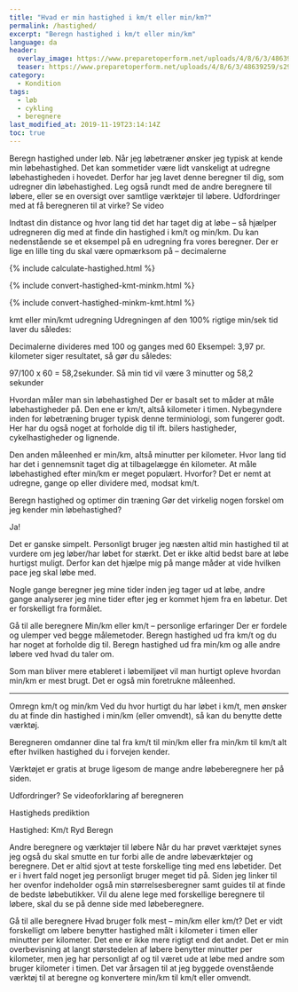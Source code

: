 ```yaml
---
title: "Hvad er min hastighed i km/t eller min/km?"
permalink: /hastighed/
excerpt: "Beregn hastighed i km/t eller min/km"
language: da
header:
  overlay_image: https://www.preparetoperform.net/uploads/4/8/6/3/48639259/s293680962926849687_p21_i4_w2560.jpeg
  teaser: https://www.preparetoperform.net/uploads/4/8/6/3/48639259/s293680962926849687_p21_i4_w2560.jpeg
category:
  - Kondition
tags:
  - løb
  - cykling
  - beregnere
last_modified_at: 2019-11-19T23:14:14Z
toc: true
---
```


Beregn hastighed under løb. Når jeg løbetræner ønsker jeg typisk at kende min løbehastighed. Det kan sommetider være lidt vanskeligt at udregne løbehastigheden i hovedet. Derfor har jeg lavet denne beregner til dig, som udregner din løbehastighed. Leg også rundt med de andre beregnere til løbere, eller se en oversigt over samtlige værktøjer til løbere. Udfordringer med at få beregneren til at virke? Se video
 
Indtast din distance og hvor lang tid det har taget dig at løbe – så hjælper udregneren dig med at finde din hastighed i km/t og min/km. Du kan nedenstående se et eksempel på en udregning fra vores beregner. Der er lige en lille ting du skal være opmærksom på – decimalerne

{% include calculate-hastighed.html %}

{% include convert-hastighed-kmt-minkm.html %}

{% include convert-hastighed-minkm-kmt.html %}


kmt eller min/kmt udregning
Udregningen af den 100% rigtige min/sek tid laver du således:

Decimalerne divideres med 100 og ganges med 60
Eksempel:
3,97 pr. kilometer siger resultatet, så gør du således:

97/100 x 60 = 58,2sekunder.
Så min tid vil være 3 minutter og 58,2 sekunder

Hvordan måler man sin løbehastighed
Der er basalt set to måder at måle løbehastigheder på. Den ene er km/t, altså kilometer i timen. Nybegyndere inden for løbetræning bruger typisk denne terminiologi, som fungerer godt. Her har du også noget at forholde dig til ift. bilers hastigheder, cykelhastigheder og lignende.

Den anden måleenhed er min/km, altså minutter per kilometer. Hvor lang tid har det i gennemsnit taget dig at tilbagelægge én kilometer. At måle løbehastighed efter min/km er meget populært. Hvorfor? Det er nemt at udregne, gange op eller dividere med, modsat km/t.

Beregn hastighed og optimer din træning
Gør det virkelig nogen forskel om jeg kender min løbehastighed?

Ja!

Det er ganske simpelt. Personligt bruger jeg næsten altid min hastighed til at vurdere om jeg løber/har løbet for stærkt. Det er ikke altid bedst bare at løbe hurtigst muligt. Derfor kan det hjælpe mig på mange måder at vide hvilken pace jeg skal løbe med.

Nogle gange beregner jeg mine tider inden jeg tager ud at løbe, andre gange analyserer jeg mine tider efter jeg er kommet hjem fra en løbetur. Det er forskelligt fra formålet.

Gå til alle beregnere
Min/km eller km/t – personlige erfaringer
Der er fordele og ulemper ved begge målemetoder. Beregn hastighed ud fra km/t og du har noget at forholde dig til. Beregn hastighed ud fra min/km og alle andre løbere ved hvad du taler om.

Som man bliver mere etableret i løbemiljøet vil man hurtigt opleve hvordan min/km er mest brugt. Det er også min foretrukne måleenhed.


***

Omregn km/t og min/km
Ved du hvor hurtigt du har løbet i km/t, men ønsker du at finde din hastighed i min/km (eller omvendt), så kan du benytte dette værktøj.

Beregneren omdanner dine tal fra km/t til min/km eller fra min/km til km/t alt efter hvilken hastighed du i forvejen kender.

Værktøjet er gratis at bruge ligesom de mange andre løbeberegnere her på siden.

Udfordringer? Se videoforklaring af beregneren
 
Hastigheds prediktion
 
Hastighed: 
 Km/t
Ryd Beregn
 
Andre beregnere og værktøjer til løbere
Når du har prøvet værktøjet synes jeg også du skal smutte en tur forbi alle de andre løbeværktøjer og beregnere. Det er altid sjovt at teste forskellige ting med ens løbetider. Det er i hvert fald noget jeg personligt bruger meget tid på. Siden jeg linker til her ovenfor indeholder også min størrelsesberegner samt guides til at finde de bedste løbebutikker. Vil du alene lege med forskellige beregnere til løbere, skal du se på denne side med løbeberegnere.

Gå til alle beregnere
Hvad bruger folk mest – min/km eller km/t?
Det er vidt forskelligt om løbere benytter hastighed målt i kilometer i timen eller minutter per kilometer. Det ene er ikke mere rigtigt end det andet. Det er min overbevisning at langt størstedelen af løbere benytter minutter per kilometer, men jeg har personligt af og til været ude at løbe med andre som bruger kilometer i timen. Det var årsagen til at jeg byggede ovenstående værktøj til at beregne og konvertere min/km til km/t eller omvendt.
